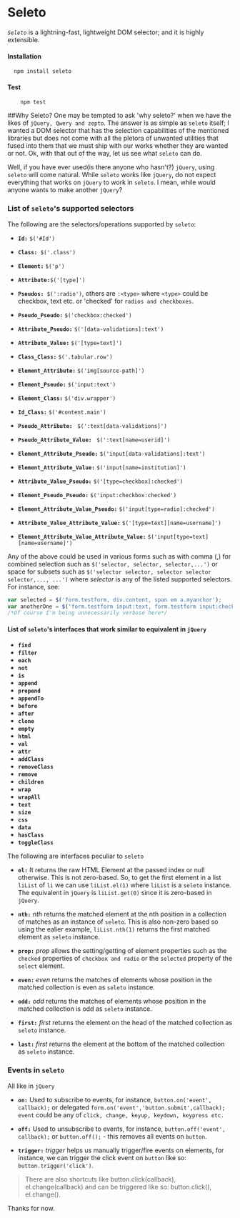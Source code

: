 # Seleto
*`Seleto`* is a lightning-fast, lightweight DOM selector; and it is highly extensible.

#### Installation
```cli
  npm install seleto
```

####  Test
```cli
    npm test
```

##Why Seleto?
One may be tempted to ask 'why seleto?' when we have the likes of `jQuery, Qwery and zepto`. The answer is as simple as `seleto` itself; I wanted a DOM selector that has the selection capabilities of the mentioned libraries but does not come with all the pletora of unwanted utilities that fused into them that we must ship with our works whether they are wanted or not.  Ok, with that out of the way, let us see what `seleto` can do.

Well, if you have ever used(is there anyone who hasn't?)  `jQuery`, using `seleto` will come natural. While `seleto` works like `jQuery`, do not expect everything that works on `jQuery` to work in `seleto`. I mean, while would anyone wants to make another `jQuery`?

### List of `seleto`'s supported selectors 
The following are the selectors/operations supported by `seleto`:

- **`Id:`**  `$('#Id')`

- **`Class: `**`$('.class')`

- **`Element:`** `$('p')`

- **`Attribute:`**`$('[type]')`

- **`Pseudos:`**` $(':radio')`, others are `:<type>` where `<type>` could be checkbox, text etc. or 'checked' for `radios and checkboxes`.

- **`Pseudo_Pseudo:`** `$('checkbox:checked')`

- **`Attribute_Pseudo:`** `$('[data-validations]:text')`

- **`Attribute_Value:`** `$('[type=text]')`

- **`Class_Class:`** `$('.tabular.row')`

- **`Element_Attribute:`** `$('img[source-path]')`

- **`Element_Pseudo:`** `$('input:text')`

- **`Element_Class:`** `$('div.wrapper')`

- **`Id_Class:`** `$('#content.main')`

- **`Pseudo_Attribute: `** `$(':text[data-validations]')`

- **`Pseudo_Attribute_Value: `** `$(':text[name=userid]')`

- **`Element_Attribute_Pseudo:`**  `$('input[data-validations]:text')`

- **`Element_Attribute_Value:`**  `$('input[name=institution]')`

- **`Attribute_Value_Pseudo:`**  `$('[type=checkbox]:checked')`

- **`Element_Pseudo_Pseudo:`**  `$('input:checkbox:checked')`

- **`Element_Attribute_Value_Pseudo:`**  `$('input[type=radio]:checked')`

- **`Attribute_Value_Attribute_Value:`**  `$('[type=text][name=username]')`

- **`Element_Attribute_Value_Attribute_Value:`**  `$('input[type=text][name=username]')`

Any of the above could be used in various forms such as with comma (,)  for combined selection such as `$('selector, selector, selector,...')` or space for subsets such as `$('selector selector, selector selector selector,..., ...')` where *selector* is any of the listed supported selectors. For instance, see:


```javascript
var selected = $('form.testform, div.content, span em a.myanchor');
var anotherOne = $('form.testform input:text, form.testform input:checkbox, form.testform select[name=city] option[value=Lagos]'); 
/*Of course I'm being unnecessarily verbose here*/
```

#### List of `seleto`'s interfaces that work similar to equivalent in `jQuery`
- **`find`** 
- **`filter`**  
- **`each`** 
- **`not`** 
- **`is`**
- **`append`** 
- **`prepend`** 
- **`appendTo`**
- **`before`**
- **`after`** 
- **`clone`**
- **`empty`**
- **`html`**
- **`val`**
- **`attr`**
- **`addClass`**
- **`removeClass`**
- **`remove`**
- **`children`**
- **`wrap`**
- **`wrapAll`**
- **`text`**
- **`size`**
- **`css`**
- **`data`**
- **`hasClass`**
- **`toggleClass`**


The following are interfaces peculiar to `seleto`

- **`el:`** It returns the raw HTML Element at the passed index or null otherwise. This is not zero-based. So, to get the first element in a list `liList` of `li` we can use `liList.el(1)` where `liList` is a `seleto` instance. The equivalent in `jQuery` is `liList.get(0)` since it is zero-based in `jQuery`.

- **`nth:`** *nth* returns the matched element at the nth position in a collection of matches as an instance of `seleto`. This is also non-zero based so using the ealier example, `liList.nth(1)` returns the first matched element as `seleto` instance.

- **`prop:`** *prop* allows the setting/getting of element properties such as the `checked` properties of `checkbox and radio` or the `selected` property of the `select` element.

- **`even:`** *even* returns the matches of elements whose position in the matched collection is even as `seleto` instance. 

- **`odd:`** *odd* returns the matches of elements whose position in the matched collection is odd as `seleto` instance. 

- **`first:`** *first* returns the element on the head of  the matched collection as `seleto` instance. 

- **`last:`** *first* returns the element at the bottom of  the matched collection as `seleto` instance. 

### Events in `seleto`
All like in `jQuery`

- **`on:`** Used to subscribe to events, for instance, `button.on('event', callback);` or delegated `form.on('event','button.submit',callback);` `event` could be any of `click, change, keyup, keydown, keypress etc.`

- **`off:`** Used to unsubscribe to events, for instance, `button.off('event', callback);` or  `button.off();` - this removes all events on `button`.

- **`trigger:`** *trigger* helps us manually trigger/fire events on elements, for instance, we can trigger the click event on `button` like so: `button.trigger('click')`.

> There are also shortcuts like button.click(callback), el.change(callback) and can be triggered like so: button.click(), el.change().

Thanks for now.
